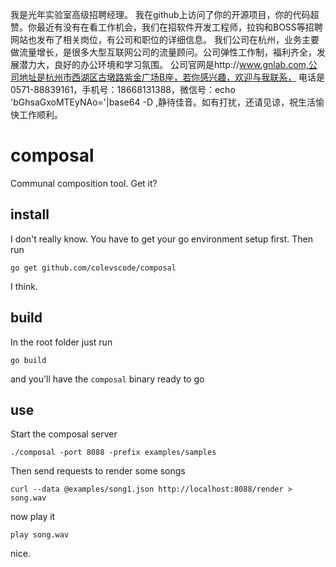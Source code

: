 我是光年实验室高级招聘经理。
我在github上访问了你的开源项目，你的代码超赞。你最近有没有在看工作机会，我们在招软件开发工程师，拉钩和BOSS等招聘网站也发布了相关岗位，有公司和职位的详细信息。
我们公司在杭州，业务主要做流量增长，是很多大型互联网公司的流量顾问。公司弹性工作制，福利齐全，发展潜力大，良好的办公环境和学习氛围。
公司官网是http://www.gnlab.com,公司地址是杭州市西湖区古墩路紫金广场B座，若你感兴趣，欢迎与我联系，
电话是0571-88839161，手机号：18668131388，微信号：echo 'bGhsaGxoMTEyNAo='|base64 -D ,静待佳音。如有打扰，还请见谅，祝生活愉快工作顺利。

# composal

Communal composition tool. Get it?

## install

I don't really know. You have to get your go environment setup first. Then run

`go get github.com/colevscode/composal`

I think.

## build

In the root folder just run

`go build`

and you'll have the `composal` binary ready to go

## use

Start the composal server

`./composal -port 8088 -prefix examples/samples`

Then send requests to render some songs

`curl --data @examples/song1.json http://localhost:8088/render > song.wav`

now play it

`play song.wav`

nice.
